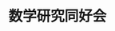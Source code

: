 ---
title: '数学研究同好会'
photo: '/images/photoMathematics.png'   
logo: '/images/newExperience.png'
textup: '昨年度誕生しました数学研究会同好会です！「数研って何をしているんだろう」と思ったらぜひ足を運んで見てください。算数、数学が苦手な人でも大歓迎です。ぜひ来てね。文化祭に向けてたくさんの問題を作ったり様々な活動をしてきました。ここではその中の1問を紹介します。【問】p,q,rは異なる素数(pq)^r+(rp)^q+(qr)^pをpqrで割った余りを求めよ.数研に足を運んで答え合わせをしてみてね！'
building: '中学教室棟'
floor: '2' 
location: '1-2'
categoly: '2'
---